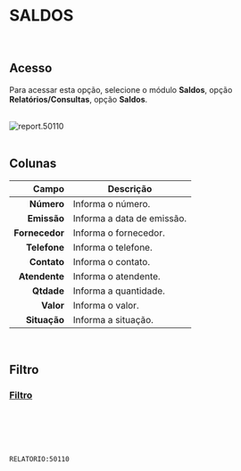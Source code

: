 # SALDOS
<br>

## Acesso
Para acessar esta opção, selecione o módulo **Saldos**, opção **Relatórios/Consultas**, opção **Saldos**.
<br>
<br>

![report.50110](https://raw.githubusercontent.com/netforcews/docs-siscom/master/relatorios/imagens/report.50110.png)
<br>
<br>

## Colunas
Campo | Descrição
--:|---
**Número** | Informa o número.
**Emissão** | Informa a data de emissão.
**Fornecedor** | Informa o fornecedor.
**Telefone** | Informa o telefone.
**Contato** | Informa o contato.
**Atendente** | Informa o atendente.
**Qtdade** | Informa a quantidade.
**Valor** | Informa o valor.
**Situação** | Informa a situação.
<br>

## Filtro
### [Filtro](/geral/rep-filtro-saldos.md)
<br>
<br>
<br>
<br>

```RELATORIO:50110```
